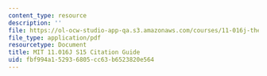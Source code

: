 ```yaml
---
content_type: resource
description: ''
file: https://ol-ocw-studio-app-qa.s3.amazonaws.com/courses/11-016j-the-once-and-future-city-spring-2015/fbf994a152936805cc63b6523820e564_11016J_S15_CitationGuide.pdf
file_type: application/pdf
resourcetype: Document
title: MIT 11.016J S15 Citation Guide
uid: fbf994a1-5293-6805-cc63-b6523820e564
---
```

